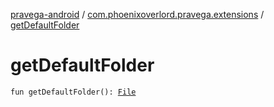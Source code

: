 [pravega-android](../index.md) / [com.phoenixoverlord.pravega.extensions](index.md) / [getDefaultFolder](./get-default-folder.md)

# getDefaultFolder

`fun getDefaultFolder(): `[`File`](https://docs.oracle.com/javase/6/docs/api/java/io/File.html)